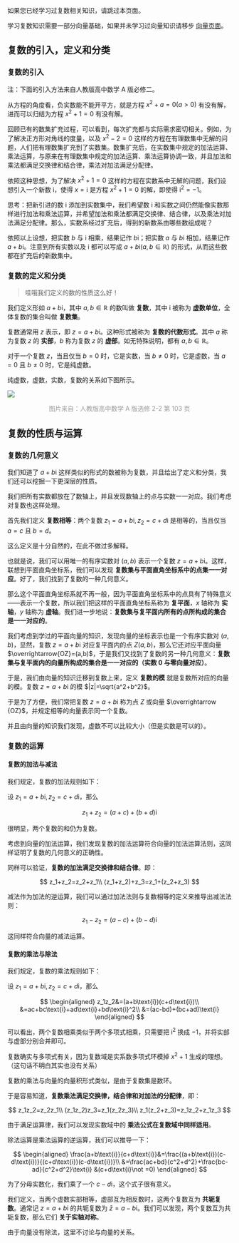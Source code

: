 如果您已经学习过复数相关知识，请跳过本页面。

学习复数知识需要一部分向量基础，如果并未学习过向量知识请移步 [向量页面](../math/vector.md)。

## 复数的引入，定义和分类

### 复数的引入

注：下面的引入方法来自人教版高中数学 A 版必修二。

从方程的角度看，负实数能不能开平方，就是方程 $x^2+a=0 (a>0)$ 有没有解，进而可以归结为方程 $x^2+1=0$ 有没有解。

回顾已有的数集扩充过程，可以看到，每次扩充都与实际需求密切相关。例如，为了解决正方形对角线的度量，以及 $x^2-2=0$ 这样的方程在有理数集中无解的问题，人们把有理数集扩充到了实数集。数集扩充后，在实数集中规定的加法运算、乘法运算，与原来在有理数集中规定的加法运算、乘法运算协调一致，并且加法和乘法都满足交换律和结合律，乘法对加法满足分配律。

依照这种思想，为了解决 $x^2+1=0$ 这样的方程在实数系中无解的问题，我们设想引入一个新数 $\text{i}$，使得 $x=\text{i}$ 是方程 $x^2+1=0$ 的解，即使得 $\text{i}^2=-1$。

思考：把新引进的数 $\text{i}$ 添加到实数集中，我们希望数 $\text{i}$ 和实数之间仍然能像实数那样进行加法和乘法运算，并希望加法和乘法都满足交换律、结合律，以及乘法对加法满足分配律。那么，实数系经过扩充后，得到的新数系由哪些数组成呢？

依照以上设想，把实数 $b$ 与 $\text{i}$ 相乘，结果记作 $b\text{i}$；把实数 $a$ 与 $b\text{i}$ 相加，结果记作 $a+b\text{i}$。注意到所有实数以及 $\text{i}$ 都可以写成 $a+b\text{i}(a,b\in \mathbb{R})$ 的形式，从而这些数都在扩充后的新数集中。

### 复数的定义和分类

> 哇哦我们定义的数的性质这么好！

我们定义形如 $a+b\text{i}$，其中 $a,b\in \mathbb{R}$ 的数叫做 **复数**，其中 $\text{i}$ 被称为 **虚数单位**，全体复数的集合叫做 **复数集**。

复数通常用 $z$ 表示，即 $z=a+b\text{i}$。这种形式被称为 **复数的代数形式**。其中 $a$ 称为复数 $z$ 的 **实部**，$b$ 称为复数 $z$ 的 **虚部**。如无特殊说明，都有 $a,b\in \mathbb{R}$。

对于一个复数 $z$，当且仅当 $b=0$ 时，它是实数，当 $b\not = 0$ 时，它是虚数，当 $a=0$ 且 $b\not = 0$ 时，它是纯虚数。

纯虚数，虚数，实数，复数的关系如下图所示。

![](./images/complex-1.png)

<div style='text-align: center; color: #999'>图片来自：人教版高中数学 A 
版选修 2-2 第 103 页</div>

## 复数的性质与运算

### 复数的几何意义

我们知道了 $a+b\text{i}$ 这样类似的形式的数被称为复数，并且给出了定义和分类，我们还可以挖掘一下更深层的性质。

我们把所有实数都放在了数轴上，并且发现数轴上的点与实数一一对应。我们考虑对复数也这样处理。

首先我们定义 **复数相等**：两个复数 $z_1=a+b\text{i},z_2=c+d\text{i}$ 是相等的，当且仅当 $a=c$ 且 $b=d$。

这么定义是十分自然的，在此不做过多解释。

也就是说，我们可以用唯一的有序实数对 $(a,b)$ 表示一个复数 $z=a+b\text{i}$。这样，联想到平面直角坐标系，我们可以发现 **复数集与平面直角坐标系中的点集一一对应**。好了，我们找到了复数的一种几何意义。

那么这个平面直角坐标系就不再一般，因为平面直角坐标系中的点具有了特殊意义——表示一个复数，所以我们把这样的平面直角坐标系称为 **复平面**，$x$ 轴称为 **实轴**，$y$ 轴称为 **虚轴**。我们进一步地说：**复数集与复平面内所有的点所构成的集合是一一对应的**。

我们考虑到学过的平面向量的知识，发现向量的坐标表示也是一个有序实数对 $(a,b)$，显然，复数 $z=a+b\text{i}$ 对应复平面内的点 $Z(a,b)$，那么它还对应平面向量 $\overrightarrow{OZ}=(a,b)$，于是我们又找到了复数的另一种几何意义：**复数集与复平面内的向量所构成的集合是一一对应的（实数 $0$ 与零向量对应）**。

于是，我们由向量的知识迁移到复数上来，定义 **复数的模** 就是复数所对应的向量的模。复数 $z=a+b\text{i}$ 的模 $|z|=\sqrt{a^2+b^2}$。

于是为了方便，我们常把复数 $z=a+b\text{i}$ 称为点 $Z$ 或向量 $\overrightarrow {OZ}$，并规定相等的向量表示同一个复数。

并且由向量的知识我们发现，虚数不可以比较大小（但是实数是可以的）。

### 复数的运算

#### 复数的加法与减法

我们规定，复数的加法规则如下：

设 $z_1=a+b\text{i},z_2=c+d\text{i}$，那么

$$
z_1+z_2=(a+c)+(b+d)\text{i}
$$

很明显，两个复数的和仍为复数。

考虑到向量的加法运算，我们发现复数的加法运算符合向量的加法运算法则，这同样证明了复数的几何意义的正确性。

同样可以验证，**复数的加法满足交换律和结合律**。即：

$$
z_1+z_2=z_2+z_1\\
(z_1+z_2)+z_3=z_1+(z_2+z_3)
$$

减法作为加法的逆运算，我们可以通过加法法则与复数相等的定义来推导出减法法则：

$$
z_1-z_2=(a-c)+(b-d)\text{i}
$$

这同样符合向量的减法运算。

#### 复数的乘法与除法

我们规定，复数的乘法规则如下：

设 $z_1=a+b\text{i},z_2=c+d\text{i}$，那么

$$
\begin{aligned}
z_1z_2&=(a+b\text{i})(c+d\text{i})\\
&=ac+bc\text{i}+ad\text{i}+bd\text{i}^2\\
&=(ac-bd)+(bc+ad)\text{i}
\end{aligned}
$$

可以看出，两个复数相乘类似于两个多项式相乘，只需要把 $\text{i}^2$ 换成 $-1$，并将实部与虚部分别合并即可。

复数确实与多项式有关，因为复数域是实系数多项式环模掉 $x^2+1$ 生成的理想。（这句话不明白其实也没有关系）

复数的乘法与向量的向量积形式类似，是由于复数集是数环。

于是容易知道，**复数乘法满足交换律，结合律和对加法的分配律**，即：

$$
z_1z_2=z_2z_1\\
(z_1z_2)z_3=z_1(z_2z_3)\\
z_1(z_2+z_3)=z_1z_2+z_1z_3
$$

由于满足运算律，我们可以发现实数域中的 **乘法公式在复数域中同样适用**。

除法运算是乘法运算的逆运算，我们可以推导一下：

$$
\begin{aligned}
\frac{a+b\text{i}}{c+d\text{i}}&=\frac{(a+b\text{i})(c-d\text{i})}{(c+d\text{i})(c-d\text{i})}\\
&=\frac{ac+bd}{c^2+d^2}+\frac{bc-ad}{c^2+d^2}\text{i} &(c+d\text{i}\not =0)
\end{aligned}
$$

为了分母实数化，我们乘了一个 $c-d\text{i}$，这个式子很有意义。

我们定义，当两个虚数实部相等，虚部互为相反数时，这两个复数互为 **共轭复数**。通常记 $z=a+b\text{i}$ 的共轭复数为 $\bar z=a-b\text{i}$。我们可以发现，两个复数互为共轭复数，那么它们 **关于实轴对称**。

由于向量没有除法，这里不讨论与向量的关系。
